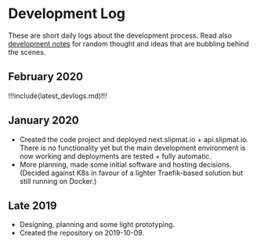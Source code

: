 # Development Log

These are short daily logs about the development process. Read also [development notes](./notes.md) for random thought and ideas that are bubbling behind the scenes.

## February 2020

!!!include(latest_devlogs.md)!!!

## January 2020

- Created the code project and deployed next.slipmat.io + api.slipmat.io. There is no functionality yet but the main development environment is now working and deployments are tested + fully automatic.
- More planning, made some initial software and hosting decisions. (Decided against K8s in favour of a lighter Traefik-based solution but still running on Docker.)

## Late 2019

- Designing, planning and some light prototyping.
- Created the repository on 2019-10-09.
